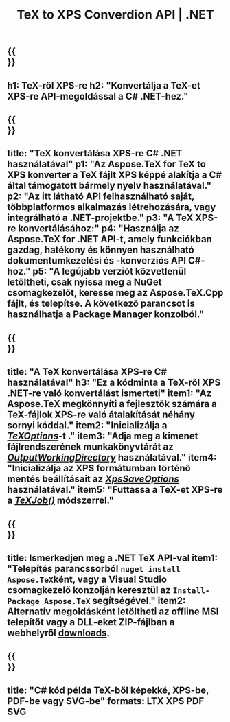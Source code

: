 ﻿---
translation: true
template: /_templates/_conversion-child-net.md
title: TeX to XPS Converdion API | .NET
description: TeX-XPS konvertálási funkció. Integrálja ezt a helyszíni .NET-könyvtárat a projektjébe, vagy használjon többplatformos alkalmazásokat a TeX XPS-re konvertálásához.
keywords: tex xps api net, tex2xps integráció c#
url: /net/conversion/tex-to-xps/
family: tex
platformtag: net
feature: conversion
informat: TEX
outformat: XPS
otherformats: BMP PNG JPEG TIFF SVG PDF
---


{{<section banner>}}
---
h1: TeX-ről XPS-re
h2: "Konvertálja a TeX-et XPS-re API-megoldással a C# .NET-hez."
---

{{<section overview>}}
---
title: "TeX konvertálása XPS-re C# .NET használatával"
p1: "Az Aspose.TeX for TeX to XPS konverter a TeX fájlt XPS képpé alakítja a C# által támogatott bármely nyelv használatával."
p2: "Az itt látható API felhasználható saját, többplatformos alkalmazás létrehozására, vagy integrálható a .NET-projektbe."
p3: "A TeX XPS-re konvertálásához:"
p4: "Használja az Aspose.TeX for .NET API-t, amely funkciókban gazdag, hatékony és könnyen használható dokumentumkezelési és -konverziós API C#-hoz."
p5: "A legújabb verziót közvetlenül letöltheti, csak nyissa meg a NuGet csomagkezelőt, keresse meg az Aspose.TeX.Cpp fájlt, és telepítse. A következő parancsot is használhatja a Package Manager konzolból."
---

{{<section feature1>}}
---
title: "A TeX konvertálása XPS-re C# használatával"
h3: "Ez a kódminta a TeX-ről XPS .NET-re való konvertálást ismerteti"
item1: "Az Aspose.TeX megkönnyíti a fejlesztők számára a TeX-fájlok XPS-re való átalakítását néhány sornyi kóddal."
item2: "Inicializálja a [*TeXOptions*](https://reference.aspose.com/tex/net/aspose.tex/texoptions/)-t ."
item3: "Adja meg a kimenet fájlrendszerének munkakönyvtárát az [*OutputWorkingDirectory*](https://reference.aspose.com/tex/net/aspose.tex/texoptions/outputworkingdirectory/) használatával."
item4: "Inicializálja az XPS formátumban történő mentés beállításait az [*XpsSaveOptions*](https://reference.aspose.com/tex/net/aspose.tex.presentation.image/xpssaveoptions/) használatával."
item5: "Futtassa a TeX-et XPS-re a [*TeXJob()*](https://reference.aspose.com/tex/net/aspose.tex/texjob/) módszerrel."
---

{{<section feature2>}}
---
title: Ismerkedjen meg a .NET TeX API-val
item1: "Telepítés parancssorból ```nuget install Aspose.TeX```ként, vagy a Visual Studio csomagkezelő konzolján keresztül az ```Install-Package Aspose.TeX``` segítségével."
item2: Alternatív megoldásként letöltheti az offline MSI telepítőt vagy a DLL-eket ZIP-fájlban a  webhelyről  [downloads](https://downloads.aspose.com/tex/net).
---

{{<section widget>}}
---
title: "C# kód példa TeX-ből képekké, XPS-be, PDF-be vagy SVG-be"
formats: LTX XPS PDF SVG
---